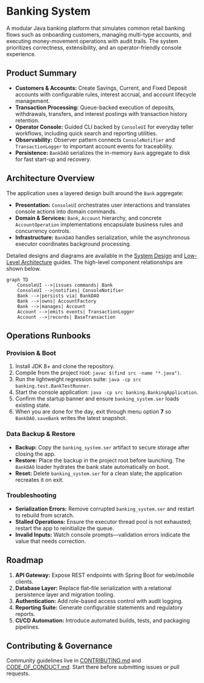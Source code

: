 # Banking System

A modular Java banking platform that simulates common retail banking flows such as onboarding customers, managing multi-type accounts, and executing money-movement operations with audit trails. The system prioritizes correctness, extensibility, and an operator-friendly console experience.

## Product Summary
- **Customers & Accounts:** Create Savings, Current, and Fixed Deposit accounts with configurable rules, interest accrual, and account lifecycle management.
- **Transaction Processing:** Queue-backed execution of deposits, withdrawals, transfers, and interest postings with transaction history retention.
- **Operator Console:** Guided CLI backed by `ConsoleUI` for everyday teller workflows, including quick search and reporting utilities.
- **Observability:** Observer pattern connects `ConsoleNotifier` and `TransactionLogger` to important account events for traceability.
- **Persistence:** `BankDAO` serializes the in-memory `Bank` aggregate to disk for fast start-up and recovery.

## Architecture Overview
The application uses a layered design built around the `Bank` aggregate:
- **Presentation:** `ConsoleUI` orchestrates user interactions and translates console actions into domain commands.
- **Domain & Services:** `Bank`, `Account` hierarchy, and concrete `AccountOperation` implementations encapsulate business rules and concurrency controls.
- **Infrastructure:** `BankDAO` handles serialization, while the asynchronous executor coordinates background processing.

Detailed designs and diagrams are available in the [System Design](docs/architecture-system-design.md) and [Low-Level Architecture](docs/architecture-low-level.md) guides. The high-level component relationships are shown below.

```mermaid
graph TD
    ConsoleUI -->|issues commands| Bank
    ConsoleUI -->|notifies| ConsoleNotifier
    Bank -->|persists via| BankDAO
    Bank -->|owns| AccountFactory
    Bank -->|manages| Account
    Account -->|emits events| TransactionLogger
    Account -->|records| BaseTransaction
```

## Operations Runbooks
### Provision & Boot
1. Install JDK 8+ and clone the repository.
2. Compile from the project root: `javac $(find src -name "*.java")`.
3. Run the lightweight regression suite: `java -cp src banking.test.BankTestRunner`.
4. Start the console application: `java -cp src banking.BankingApplication`.
5. Confirm the startup banner and ensure `banking_system.ser` loads existing state.
6. When you are done for the day, exit through menu option **7** so `BankDAO.saveBank` writes the latest snapshot.

### Data Backup & Restore
- **Backup:** Copy the `banking_system.ser` artifact to secure storage after closing the app.
- **Restore:** Place the backup in the project root before launching. The `BankDAO` loader hydrates the bank state automatically on boot.
- **Reset:** Delete `banking_system.ser` for a clean slate; the application recreates it on exit.

### Troubleshooting
- **Serialization Errors:** Remove corrupted `banking_system.ser` and restart to rebuild from scratch.
- **Stalled Operations:** Ensure the executor thread pool is not exhausted; restart the app to reinitialize the queue.
- **Invalid Inputs:** Watch console prompts—validation errors indicate the value that needs correction.

## Roadmap
1. **API Gateway:** Expose REST endpoints with Spring Boot for web/mobile clients.
2. **Database Layer:** Replace flat-file serialization with a relational persistence layer and migration tooling.
3. **Authentication:** Add role-based access control with audit logging.
4. **Reporting Suite:** Generate configurable statements and regulatory reports.
5. **CI/CD Automation:** Introduce automated builds, tests, and packaging pipelines.

## Contributing & Governance
Community guidelines live in [CONTRIBUTING.md](CONTRIBUTING.md) and [CODE_OF_CONDUCT.md](CODE_OF_CONDUCT.md). Start there before submitting issues or pull requests.
